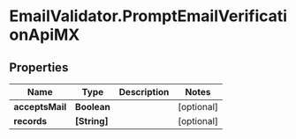 # EmailValidator.PromptEmailVerificationApiMX

## Properties
Name | Type | Description | Notes
------------ | ------------- | ------------- | -------------
**acceptsMail** | **Boolean** |  | [optional] 
**records** | **[String]** |  | [optional] 
